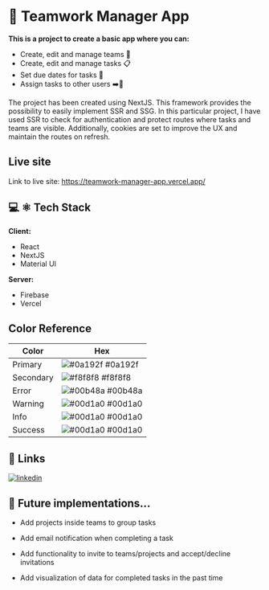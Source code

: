 # 📖 Teamwork Manager App

**This is a project to create a basic app where you can:**
- Create, edit and manage teams 👥
- Create, edit and manage tasks 📋
- Set due dates for tasks 📆
- Assign tasks to other users ➡️👤

The project has been created using NextJS. This framework provides the possibility to easily
implement SSR and SSG.
In this particular project, I have used SSR to check for authentication and protect routes
where tasks and teams are visible. Additionally, cookies are set to improve the UX and
maintain the routes on refresh.

## Live site

Link to live site:
https://teamwork-manager-app.vercel.app/

## 💻 ⚛️ Tech Stack

**Client:**
- React
- NextJS
- Material UI

**Server:**
- Firebase
- Vercel

## Color Reference

| Color             | Hex                                                                |
| ----------------- | ------------------------------------------------------------------ |
| Primary | ![#0a192f](https://via.placeholder.com/10/0a192f?text=+) #0a192f |
| Secondary | ![#f8f8f8](https://via.placeholder.com/10/f8f8f8?text=+) #f8f8f8 |
| Error | ![#00b48a](https://via.placeholder.com/10/00b48a?text=+) #00b48a |
| Warning | ![#00d1a0](https://via.placeholder.com/10/00b48a?text=+) #00d1a0 |
| Info | ![#00d1a0](https://via.placeholder.com/10/00b48a?text=+) #00d1a0 |
| Success | ![#00d1a0](https://via.placeholder.com/10/00b48a?text=+) #00d1a0 |


## 🔗 Links
[![linkedin](https://img.shields.io/badge/linkedin-0A66C2?style=for-the-badge&logo=linkedin&logoColor=white)](https://www.linkedin.com/in/jorge-bef%C3%A1n-p%C3%A9rez-5338a9a6/)


## 📶 Future implementations...

- Add projects inside teams to group tasks

- Add email notification when completing a task

- Add functionality to invite to teams/projects and accept/decline invitations

- Add visualization of data for completed tasks in the past time
